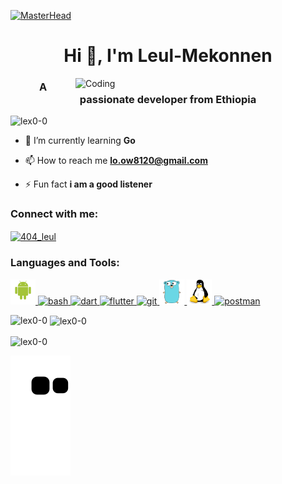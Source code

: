 [![MasterHead](https://newrelic.com/sites/default/files/2021-04/good-programmer-banner-final.jpg)]()
<h1 align="center">Hi 👋, I'm Leul-Mekonnen</h1>
<img align="right" alt="Coding" width="400" src="https://media.tenor.com/CzdMW7wnLn8AAAAC/coding.gif">
<h3 align="center">A passionate developer from Ethiopia</h3>

<p align="left"> <img src="https://komarev.com/ghpvc/?username=lex0-0&label=Profile%20views&color=0e75b6&style=flat" alt="lex0-0" /> </p>

- 🌱 I’m currently learning **Go**

- 📫 How to reach me **lo.ow8120@gmail.com**

- ⚡ Fun fact **i am a good listener**

<h3 align="left">Connect with me:</h3>
<p align="left">
<a href="https://instagram.com/404_leul" target="blank"><img align="center" src="https://raw.githubusercontent.com/rahuldkjain/github-profile-readme-generator/master/src/images/icons/Social/instagram.svg" alt="404_leul" height="30" width="40" /></a>
</p>

<h3 align="left">Languages and Tools:</h3>
<p align="left"> <a href="https://developer.android.com" target="_blank" rel="noreferrer"> <img src="https://raw.githubusercontent.com/devicons/devicon/master/icons/android/android-original-wordmark.svg" alt="android" width="40" height="40"/> </a> <a href="https://www.gnu.org/software/bash/" target="_blank" rel="noreferrer"> <img src="https://www.vectorlogo.zone/logos/gnu_bash/gnu_bash-icon.svg" alt="bash" width="40" height="40"/> </a> <a href="https://dart.dev" target="_blank" rel="noreferrer"> <img src="https://www.vectorlogo.zone/logos/dartlang/dartlang-icon.svg" alt="dart" width="40" height="40"/> </a> <a href="https://flutter.dev" target="_blank" rel="noreferrer"> <img src="https://www.vectorlogo.zone/logos/flutterio/flutterio-icon.svg" alt="flutter" width="40" height="40"/> </a> <a href="https://git-scm.com/" target="_blank" rel="noreferrer"> <img src="https://www.vectorlogo.zone/logos/git-scm/git-scm-icon.svg" alt="git" width="40" height="40"/> </a> <a href="https://golang.org" target="_blank" rel="noreferrer"> <img src="https://raw.githubusercontent.com/devicons/devicon/master/icons/go/go-original.svg" alt="go" width="40" height="40"/> </a> <a href="https://www.linux.org/" target="_blank" rel="noreferrer"> <img src="https://raw.githubusercontent.com/devicons/devicon/master/icons/linux/linux-original.svg" alt="linux" width="40" height="40"/> </a> <a href="https://postman.com" target="_blank" rel="noreferrer"> <img src="https://www.vectorlogo.zone/logos/getpostman/getpostman-icon.svg" alt="postman" width="40" height="40"/> </a> </p>

<p><img align="left" src="https://github-readme-stats.vercel.app/api/top-langs?username=lex0-0&show_icons=true&locale=en&layout=compact" alt="lex0-0" /></p>

<p>&nbsp;<img align="center" src="https://github-readme-stats.vercel.app/api?username=lex0-0&show_icons=true&locale=en" alt="lex0-0" /></p>

<p><img align="center" src="https://github-readme-streak-stats.herokuapp.com/?user=lex0-0&" alt="lex0-0" /></p>

![snake gif](https://github.com/lex0-0/lex0-0/blob/output/github-contribution-grid-snake.svg)

